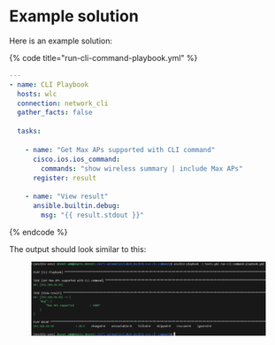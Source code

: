 # Example solution

Here is an example solution:

{% code title="run-cli-command-playbook.yml" %}
```yaml
---
- name: CLI Playbook
  hosts: wlc
  connection: network_cli
  gather_facts: false

  tasks:

    - name: "Get Max APs supported with CLI command"
      cisco.ios.ios_command:
        commands: "show wireless summary | include Max APs"
      register: result

    - name: "View result"
      ansible.builtin.debug:
        msg: "{{ result.stdout }}"

```
{% endcode %}

The output should look similar to this:

<div data-full-width="true"><figure><img src="../../../.gitbook/assets/image (5).png" alt=""><figcaption></figcaption></figure></div>
